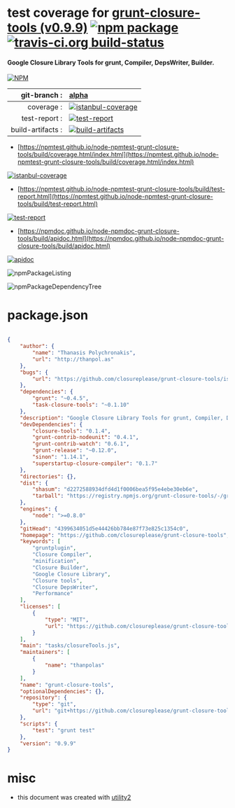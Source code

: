# test coverage for  [grunt-closure-tools (v0.9.9)](https://github.com/closureplease/grunt-closure-tools)  [![npm package](https://img.shields.io/npm/v/npmtest-grunt-closure-tools.svg?style=flat-square)](https://www.npmjs.org/package/npmtest-grunt-closure-tools) [![travis-ci.org build-status](https://api.travis-ci.org/npmtest/node-npmtest-grunt-closure-tools.svg)](https://travis-ci.org/npmtest/node-npmtest-grunt-closure-tools)
#### Google Closure Library Tools for grunt, Compiler, DepsWriter, Builder.

[![NPM](https://nodei.co/npm/grunt-closure-tools.png?downloads=true&downloadRank=true&stars=true)](https://www.npmjs.com/package/grunt-closure-tools)

| git-branch : | [alpha](https://github.com/npmtest/node-npmtest-grunt-closure-tools/tree/alpha)|
|--:|:--|
| coverage : | [![istanbul-coverage](https://npmtest.github.io/node-npmtest-grunt-closure-tools/build/coverage.badge.svg)](https://npmtest.github.io/node-npmtest-grunt-closure-tools/build/coverage.html/index.html)|
| test-report : | [![test-report](https://npmtest.github.io/node-npmtest-grunt-closure-tools/build/test-report.badge.svg)](https://npmtest.github.io/node-npmtest-grunt-closure-tools/build/test-report.html)|
| build-artifacts : | [![build-artifacts](https://npmtest.github.io/node-npmtest-grunt-closure-tools/glyphicons_144_folder_open.png)](https://github.com/npmtest/node-npmtest-grunt-closure-tools/tree/gh-pages/build)|

- [https://npmtest.github.io/node-npmtest-grunt-closure-tools/build/coverage.html/index.html](https://npmtest.github.io/node-npmtest-grunt-closure-tools/build/coverage.html/index.html)

[![istanbul-coverage](https://npmtest.github.io/node-npmtest-grunt-closure-tools/build/screenCapture.buildCi.browser.%252Ftmp%252Fbuild%252Fcoverage.lib.html.png)](https://npmtest.github.io/node-npmtest-grunt-closure-tools/build/coverage.html/index.html)

- [https://npmtest.github.io/node-npmtest-grunt-closure-tools/build/test-report.html](https://npmtest.github.io/node-npmtest-grunt-closure-tools/build/test-report.html)

[![test-report](https://npmtest.github.io/node-npmtest-grunt-closure-tools/build/screenCapture.buildCi.browser.%252Ftmp%252Fbuild%252Ftest-report.html.png)](https://npmtest.github.io/node-npmtest-grunt-closure-tools/build/test-report.html)

- [https://npmdoc.github.io/node-npmdoc-grunt-closure-tools/build/apidoc.html](https://npmdoc.github.io/node-npmdoc-grunt-closure-tools/build/apidoc.html)

[![apidoc](https://npmdoc.github.io/node-npmdoc-grunt-closure-tools/build/screenCapture.buildCi.browser.%252Ftmp%252Fbuild%252Fapidoc.html.png)](https://npmdoc.github.io/node-npmdoc-grunt-closure-tools/build/apidoc.html)

![npmPackageListing](https://npmtest.github.io/node-npmtest-grunt-closure-tools/build/screenCapture.npmPackageListing.svg)

![npmPackageDependencyTree](https://npmtest.github.io/node-npmtest-grunt-closure-tools/build/screenCapture.npmPackageDependencyTree.svg)



# package.json

```json

{
    "author": {
        "name": "Thanasis Polychronakis",
        "url": "http://thanpol.as"
    },
    "bugs": {
        "url": "https://github.com/closureplease/grunt-closure-tools/issues"
    },
    "dependencies": {
        "grunt": "~0.4.5",
        "task-closure-tools": "~0.1.10"
    },
    "description": "Google Closure Library Tools for grunt, Compiler, DepsWriter, Builder.",
    "devDependencies": {
        "closure-tools": "0.1.4",
        "grunt-contrib-nodeunit": "0.4.1",
        "grunt-contrib-watch": "0.6.1",
        "grunt-release": "~0.12.0",
        "sinon": "1.14.1",
        "superstartup-closure-compiler": "0.1.7"
    },
    "directories": {},
    "dist": {
        "shasum": "d2272588934dfd4d1f0006bea5f95e4ebe30eb6e",
        "tarball": "https://registry.npmjs.org/grunt-closure-tools/-/grunt-closure-tools-0.9.9.tgz"
    },
    "engines": {
        "node": ">=0.8.0"
    },
    "gitHead": "4399634051d5e44426bb784e87f73e825c1354c0",
    "homepage": "https://github.com/closureplease/grunt-closure-tools",
    "keywords": [
        "gruntplugin",
        "Closure Compiler",
        "minification",
        "Closure Builder",
        "Google Closure Library",
        "Closure tools",
        "Closure DepsWriter",
        "Performance"
    ],
    "licenses": [
        {
            "type": "MIT",
            "url": "https://github.com/closureplease/grunt-closure-tools/blob/master/LICENSE-MIT"
        }
    ],
    "main": "tasks/closureTools.js",
    "maintainers": [
        {
            "name": "thanpolas"
        }
    ],
    "name": "grunt-closure-tools",
    "optionalDependencies": {},
    "repository": {
        "type": "git",
        "url": "git+https://github.com/closureplease/grunt-closure-tools.git"
    },
    "scripts": {
        "test": "grunt test"
    },
    "version": "0.9.9"
}
```



# misc
- this document was created with [utility2](https://github.com/kaizhu256/node-utility2)
